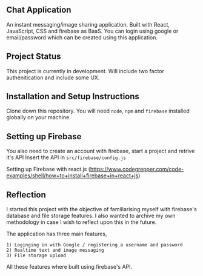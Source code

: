 ## Chat Application

An instant messaging/image sharing application. Built with React, JavaScript, CSS and firebase as BaaS.
You can login using google or email/password which can be created using this application.

## Project Status
This project is currently in development. Will include two factor authenitication and include some UX.

## Installation and Setup Instructions

Clone down this repository. You will need `node`, `npm` and `firebase` installed globally on your machine.  

## Setting up Firebase
You also need to create an account with firebase, start a project and retrive it's API
Insert the API in `src/firebase/config.js`


Setting up Firebase with react.js
(https://www.codegrepper.com/code-examples/shell/how+to+install+firebase+in+react+js)



## Reflection
I started this project with the objective of familiarising myself with firebase's database and file storage features.
I also wanted to archive my own methodology in case I wish to reflect upon this in the future. 

The application has three main features, 

    1) Loginging in with Google / registering a username and password
    2) Realtime text and image messaging 
    3) File storage upload

All these features where built using firebase's API.


